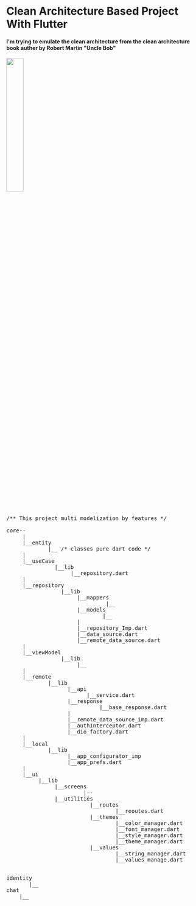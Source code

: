# Clean Architecture Based Project With Flutter
#### I'm trying to emulate the clean architecture from the clean architecture book auther by Robert Martin "Uncle Bob"

<img src="https://user-images.githubusercontent.com/60006881/125201500-220a8600-e278-11eb-86fa-eeda6447af99.png](https://blog.cleancoder.com/uncle-bob/images/2012-08-13-the-clean-architecture/CleanArchitecture.jpg" width="30%"></img> 

<pre>

/** This project multi modelization by features */

core--
     |
     |__entity
             |__ /* classes pure dart code */
     |
     |__useCase
               |__lib
                    |__repository.dart 
     |
     |__repository
                 |__lib
                      |__mappers
                               |__
                      |__models
                              |__
                      |
                      |__repository_Imp.dart
                      |__data_source.dart
                      |__remote_data_source.dart
     |
     |__viewModel
                 |__lib
                      |__
     |
     |__remote
             |__lib
                   |__api
                         |__service.dart
                   |__response
                             |__base_response.dart
                   |
                   |__remote_data_source_imp.dart
                   |__authInterceptor.dart
                   |__dio_factory.dart
     |
     |__local
             |__lib
                   |__app_configurator_imp
                   |__app_prefs.dart
     |
     |__ui
          |__lib
               |__screens
                        |--
               |__utilities
                          |__routes
                                  |__reoutes.dart
                          |__themes
                                  |__color_manager.dart
                                  |__font_manager.dart
                                  |__style_manager.dart
                                  |__theme_manager.dart
                          |__values
                                  |__string_manager.dart
                                  |__values_manage.dart


identity
       |__ 
chat
    |__
